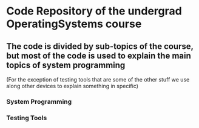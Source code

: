 # Code Repository of the undergrad OperatingSystems course

## The code is divided by sub-topics of the course, but most of the code is used to explain the main topics of system programming

(For the exception of testing tools that are some of the other stuff we use along other devices to explain something in specific)

### System Programming

### Testing Tools
